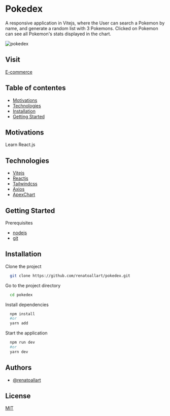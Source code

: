 
# Pokedex

A responsive application in Vitejs, where the User can search a Pokemon by name, 
and generate a random list with 3 Pokemons. Clicked on Pokemon can see all Pokemon's stats displayed in the chart.

![pokedex](https://user-images.githubusercontent.com/30847676/211913895-e6811ac0-67ef-4cad-a874-e2a22ae57a9c.gif)

## Visit

<a href="https://ecommerce-renatoallart.vercel.app/" target="_blank">E-commerce</a>


## Table of contentes

* [Motivations](#motivations)
* [Technologies](#technologies)
* [Installation](#installation)
* [Getting Started](#Gettingstarted)
## Motivations

Learn React.js
## Technologies

- [Vitejs](https://vitejs.dev/)
- [Reactjs](https://reactjs.org/)
- [Tailwindcss](https://tailwindcss.com/)
- [Axios](https://axios-http.com/)
- [ApexChart](https://apexcharts.com/)




## Getting Started
Prerequisites

- [nodejs](https://nodejs.org/en/)
- [git](https://git-scm.com/)

## Installation

Clone the project

```bash
  git clone https://github.com/renatoallart/pokedex.git
```

Go to the project directory


```bash
  cd pokedex
```

Install dependencies

```bash
  npm install 
  #or 
  yarn add
```

Start the application

```bash
  npm run dev 
  #or 
  yarn dev
```


## Authors

- [@renatoallart](https://www.github.com/renatoallart)


## License

[MIT](https://choosealicense.com/licenses/mit/)

